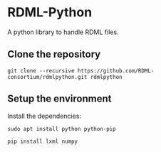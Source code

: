 # RDML-Python

A python library to handle RDML files.


Clone the repository
--------------------

`git clone --recursive https://github.com/RDML-consortium/rdmlpython.git rdmlpython`


Setup the environment
---------------------

Install the dependencies:

`sudo apt install python python-pip`

`pip install lxml numpy`

